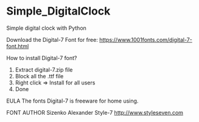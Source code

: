 # Simple_DigitalClock
Simple digital clock with Python

Download the Digital-7 Font for free:
https://www.1001fonts.com/digital-7-font.html

How to install Digital-7 font?
1. Extract digital-7.zip file
2. Block all the .ttf file
3. Right click => Install for all users
4. Done

EULA
The fonts Digital-7 is freeware for home using.

FONT AUTHOR
Sizenko Alexander
Style-7
http://www.styleseven.com
